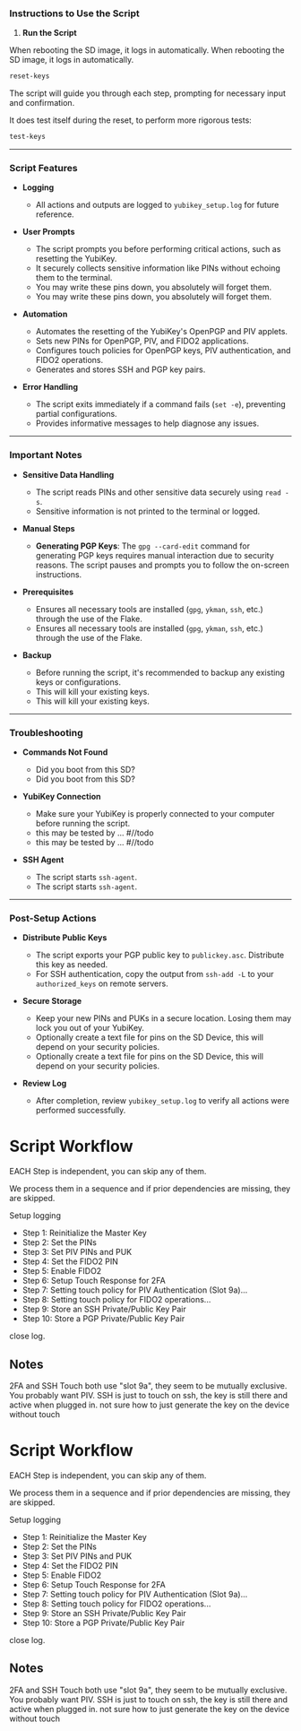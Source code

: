 ### **Instructions to Use the Script**

1. **Run the Script**

When rebooting the SD image, it logs in automatically.
When rebooting the SD image, it logs in automatically.

   ```bash
   reset-keys
   ```
   The script will guide you through each step, prompting for necessary input and confirmation.

   It does test itself during the reset, to perform more rigorous tests:

   ```bash
   test-keys
   ```
---

### **Script Features**

- **Logging**

  - All actions and outputs are logged to `yubikey_setup.log` for future reference.

- **User Prompts**

  - The script prompts you before performing critical actions, such as resetting the YubiKey.
  - It securely collects sensitive information like PINs without echoing them to the terminal.
  - You may write these pins down, you absolutely will forget them.
  - You may write these pins down, you absolutely will forget them.

- **Automation**

  - Automates the resetting of the YubiKey's OpenPGP and PIV applets.
  - Sets new PINs for OpenPGP, PIV, and FIDO2 applications.
  - Configures touch policies for OpenPGP keys, PIV authentication, and FIDO2 operations.
  - Generates and stores SSH and PGP key pairs.

- **Error Handling**

  - The script exits immediately if a command fails (`set -e`), preventing partial configurations.
  - Provides informative messages to help diagnose any issues.

---

### **Important Notes**

- **Sensitive Data Handling**

  - The script reads PINs and other sensitive data securely using `read -s`.
  - Sensitive information is not printed to the terminal or logged.

- **Manual Steps**

  - **Generating PGP Keys**: The `gpg --card-edit` command for generating PGP keys requires manual interaction due to security reasons. The script pauses and prompts you to follow the on-screen instructions.
  
- **Prerequisites**

  - Ensures all necessary tools are installed (`gpg`, `ykman`, `ssh`, etc.) through the use of the Flake.
  - Ensures all necessary tools are installed (`gpg`, `ykman`, `ssh`, etc.) through the use of the Flake.

- **Backup**

  - Before running the script, it's recommended to backup any existing keys or configurations.
  - This will kill your existing keys.
  - This will kill your existing keys.

---

### **Troubleshooting**

- **Commands Not Found**

  - Did you boot from this SD?
  - Did you boot from this SD?

- **YubiKey Connection**

  - Make sure your YubiKey is properly connected to your computer before running the script.
  - this may be tested by ... #//todo
  - this may be tested by ... #//todo

- **SSH Agent**

  - The script starts `ssh-agent`.
  - The script starts `ssh-agent`.

---

### **Post-Setup Actions**

- **Distribute Public Keys**

  - The script exports your PGP public key to `publickey.asc`. Distribute this key as needed.
  - For SSH authentication, copy the output from `ssh-add -L` to your `authorized_keys` on remote servers.

- **Secure Storage**

  - Keep your new PINs and PUKs in a secure location. Losing them may lock you out of your YubiKey.
  - Optionally create a text file for pins on the SD Device, this will depend on your security policies. 
  - Optionally create a text file for pins on the SD Device, this will depend on your security policies. 

- **Review Log**

  - After completion, review `yubikey_setup.log` to verify all actions were performed successfully.


# Script Workflow

EACH Step is independent, you can skip any of them.

We process them in a sequence and if prior dependencies are missing, they are skipped.

Setup logging

- Step 1: Reinitialize the Master Key
- Step 2: Set the PINs
- Step 3: Set PIV PINs and PUK
- Step 4: Set the FIDO2 PIN
- Step 5: Enable FIDO2
- Step 6: Setup Touch Response for 2FA
- Step 7: Setting touch policy for PIV Authentication (Slot 9a)...
- Step 8: Setting touch policy for FIDO2 operations...
- Step 9: Store an SSH Private/Public Key Pair
- Step 10: Store a PGP Private/Public Key Pair

close log.

## Notes

2FA and SSH Touch both use "slot 9a", they seem to be mutually exclusive.
You probably want PIV.
SSH is just to touch on ssh, the key is still there and active when plugged in.
not sure how to just generate the key on the device without touch


# Script Workflow

EACH Step is independent, you can skip any of them.

We process them in a sequence and if prior dependencies are missing, they are skipped.

Setup logging

- Step 1: Reinitialize the Master Key
- Step 2: Set the PINs
- Step 3: Set PIV PINs and PUK
- Step 4: Set the FIDO2 PIN
- Step 5: Enable FIDO2
- Step 6: Setup Touch Response for 2FA
- Step 7: Setting touch policy for PIV Authentication (Slot 9a)...
- Step 8: Setting touch policy for FIDO2 operations...
- Step 9: Store an SSH Private/Public Key Pair
- Step 10: Store a PGP Private/Public Key Pair

close log.

## Notes

2FA and SSH Touch both use "slot 9a", they seem to be mutually exclusive.
You probably want PIV.
SSH is just to touch on ssh, the key is still there and active when plugged in.
not sure how to just generate the key on the device without touch
